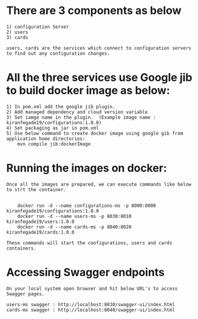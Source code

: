 
# There are 3 components as below
    1) configuration Server
    2) users 
    3) cards

    users, cards are the services which connect to configuration servers to find out any configuration changes.

# All the three services use Google jib to build docker image as below:
    1) In pom.xml add the google jib plugin.
    2) Add managed dependency and cloud version variable
    3) Set iamge name in the plugin.  (Example image name : kiranfegade19/configurations:1.0.0)
    4) Set packaging as jar in pom.xml
    5) Use below command to create docker image using google gib from application home directories:
        mvn compile jib:dockerImage

# Running the images on docker:
    Once all the images are prepared, we can execute commands like below to strt the container.

    
        docker run -d --name configurations-ms -p 8000:8000 kiranfegade19/configurations:1.0.0
        docker run -d --name users-ms -p 8030:8010 kiranfegade19/users:1.0.0
        docker run -d --name cards-ms -p 8040:8020 kiranfegade19/cards:1.0.0
    
    These commands will start the configurations, users and cards containers.
    
# Accessing Swagger endpoints
    On your local system open browser and hit below URL's to access Swagger pages.

    users-ms swagger : http://localhost:8030/swagger-ui/index.html
    cards-ms swagger : http://localhost:8040/swagger-ui/index.html

